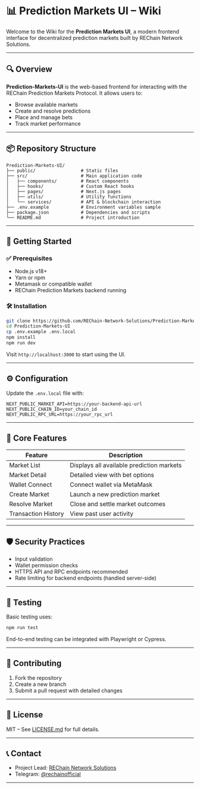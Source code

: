 # 📊 Prediction Markets UI – Wiki

Welcome to the Wiki for the **Prediction Markets UI**, a modern frontend interface for decentralized prediction markets built by REChain Network Solutions.

---

## 🔍 Overview

**Prediction-Markets-UI** is the web-based frontend for interacting with the REChain Prediction Markets Protocol. It allows users to:
- Browse available markets
- Create and resolve predictions
- Place and manage bets
- Track market performance

---

## 📦 Repository Structure

```plaintext
Prediction-Markets-UI/
├── public/                 # Static files
├── src/                    # Main application code
│   ├── components/         # React components
│   ├── hooks/              # Custom React hooks
│   ├── pages/              # Next.js pages
│   ├── utils/              # Utility functions
│   └── services/           # API & blockchain interaction
├── .env.example            # Environment variables sample
├── package.json            # Dependencies and scripts
└── README.md               # Project introduction
```

---

## 🚀 Getting Started

### ✅ Prerequisites
- Node.js v18+
- Yarn or npm
- Metamask or compatible wallet
- REChain Prediction Markets backend running

### 🛠️ Installation

```bash
git clone https://github.com/REChain-Network-Solutions/Prediction-Markets-UI.git
cd Prediction-Markets-UI
cp .env.example .env.local
npm install
npm run dev
```

Visit `http://localhost:3000` to start using the UI.

---

## ⚙️ Configuration

Update the `.env.local` file with:

```env
NEXT_PUBLIC_MARKET_API=https://your-backend-api-url
NEXT_PUBLIC_CHAIN_ID=your_chain_id
NEXT_PUBLIC_RPC_URL=https://your_rpc_url
```

---

## 🧩 Core Features

| Feature | Description |
|--------|-------------|
| Market List | Displays all available prediction markets |
| Market Detail | Detailed view with bet options |
| Wallet Connect | Connect wallet via MetaMask |
| Create Market | Launch a new prediction market |
| Resolve Market | Close and settle market outcomes |
| Transaction History | View past user activity |

---

## 🛡️ Security Practices

- Input validation
- Wallet permission checks
- HTTPS API and RPC endpoints recommended
- Rate limiting for backend endpoints (handled server-side)

---

## 🧪 Testing

Basic testing uses:

```bash
npm run test
```

End-to-end testing can be integrated with Playwright or Cypress.

---

## 🤝 Contributing

1. Fork the repository
2. Create a new branch
3. Submit a pull request with detailed changes

---

## 📜 License

MIT – See [LICENSE.md](LICENSE.md) for full details.

---

## 📞 Contact

- Project Lead: [REChain Network Solutions](https://github.com/REChain-Network-Solutions)
- Telegram: [@rechainofficial](https://t.me/rechainofficial)

---